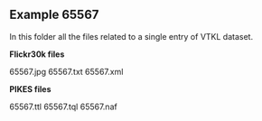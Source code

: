 ## Example 65567

In this folder all the files related to a single entry of VTKL dataset. 

**Flickr30k files**

65567.jpg
65567.txt
65567.xml

**PIKES files**

65567.ttl
65567.tql
65567.naf
